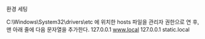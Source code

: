환경 세팅

C:\Windows\System32\drivers\etc
에 위치한 hosts 파일을 관리자 권한으로 연 후,
맨 아래 줄에 다음 문자열을 추가한다.
127.0.0.1   www.local
127.0.0.1   static.local
